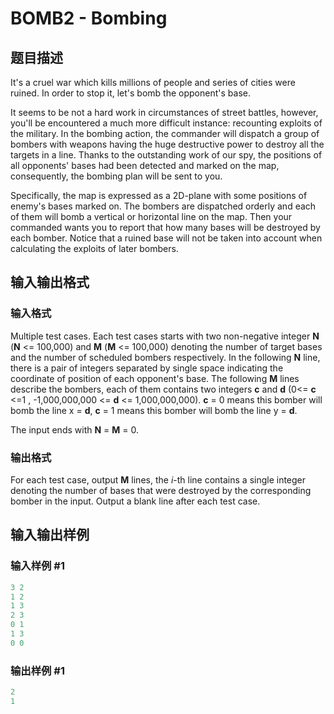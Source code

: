 # BOMB2 - Bombing

## 题目描述

It's a cruel war which kills millions of people and series of cities were ruined. In order to stop it, let's bomb the opponent's base.

It seems to be not a hard work in circumstances of street battles, however, you'll be encountered a much more difficult instance: recounting exploits of the military. In the bombing action, the commander will dispatch a group of bombers with weapons having the huge destructive power to destroy all the targets in a line. Thanks to the outstanding work of our spy, the positions of all opponents' bases had been detected and marked on the map, consequently, the bombing plan will be sent to you.

Specifically, the map is expressed as a 2D-plane with some positions of enemy's bases marked on. The bombers are dispatched orderly and each of them will bomb a vertical or horizontal line on the map. Then your commanded wants you to report that how many bases will be destroyed by each bomber. Notice that a ruined base will not be taken into account when calculating the exploits of later bombers.

## 输入输出格式

### 输入格式

Multiple test cases. Each test cases starts with two non-negative integer **N** (**N** <= 100,000) and **M** (**M** <= 100,000) denoting the number of target bases and the number of scheduled bombers respectively. In the following **N** line, there is a pair of integers separated by single space indicating the coordinate of position of each opponent's base. The following **M** lines describe the bombers, each of them contains two integers **c** and **d** (0<= **c** <=1 , -1,000,000,000 <= **d** <= 1,000,000,000). **c** = 0 means this bomber will bomb the line x = **d**, **c** = 1 means this bomber will bomb the line y = **d**.

The input ends with **N** = **M** = 0.

### 输出格式

For each test case, output **M** lines, the _i_-th line contains a single integer denoting the number of bases that were destroyed by the corresponding bomber in the input. Output a blank line after each test case.

## 输入输出样例

### 输入样例 #1

```cpp
3 2
1 2
1 3
2 3
0 1
1 3
0 0
```


### 输出样例 #1

```cpp
2
1
```


